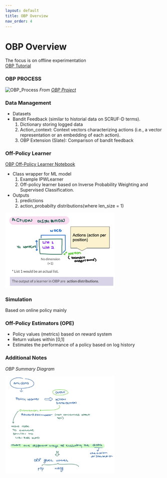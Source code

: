 ```yaml
---
layout: default
title: OBP Overview
nav_order: 4
---
```


# OBP Overview
The focus is on offline experimentation <br />
[OBP Tutorial](https://sites.google.com/cornell.edu/recsys2021tutorial) 

### OBP PROCESS
![OBP_Process](https://raw.githubusercontent.com/st-tech/zr-obp/master/images/overview.png)
*From [OBP Project](https://github.com/st-tech/zr-obp)*

### Data Management 
- Datasets 
- Bandit Feedback (similar to historial data on SCRUF-D terms). 
  1. Dictionary storing logged data 
  2. Action_context: Context vectors characterizing actions (i.e., a vector representation or an embedding of each action). 
  3. OBP Extension (Slate): Comparison of bandit feedback 

### Off-Policy Learner
[OBP Off-Policy Learner Notebook](https://colab.research.google.com/github/st-tech/zr-obp/blob/master/examples/quickstart/opl.ipynb) 
- Class wrapper for ML model 
  1. Example IPWLearner  
  2. Off-policy learner based on Inverse Probability Weighting and Supervised Classification. 
- Outputs  
  1. predictions  
  2. action_probabilty distributions(where len_size = 1) 
<img src="content/action_dist.png" alt="obp_action_dist" width="350"/>

### Simulation
Based on online policy mainly 

### Off-Policy Estimators (OPE)
- Policy values (metrics) based on reward system 
- Return values within [0,1] 
- Estimates the performance of a policy based on log history 

### Additional Notes
*OBP Summary Diagram*

<img src="content/obp_summary.png" alt="obp_summary" width="350"/>
